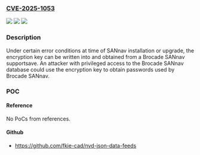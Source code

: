 ### [CVE-2025-1053](https://cve.mitre.org/cgi-bin/cvename.cgi?name=CVE-2025-1053)
![](https://img.shields.io/static/v1?label=Product&message=Brocade%20SANnav&color=blue)
![](https://img.shields.io/static/v1?label=Version&message=Brocade%20SANnav%20before%202.3.1b%20&color=brightgreen)
![](https://img.shields.io/static/v1?label=Vulnerability&message=CWE-1295%3A%20Debug%20Messages%20Revealing%20Unnecessary%20Information&color=brightgreen)

### Description

Under certain error conditions at time of SANnav installation or upgrade, the encryption key can be written into and obtained from a Brocade SANnav supportsave.  An attacker with privileged access to the Brocade SANnav database could use the encryption key to obtain passwords used by Brocade SANnav.

### POC

#### Reference
No PoCs from references.

#### Github
- https://github.com/fkie-cad/nvd-json-data-feeds

